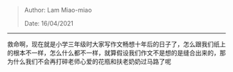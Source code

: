 > Author: Lam Miao-miao
>
> Date: 16/04/2021

---

救命啊，现在就是小学三年级时大家写作文畅想十年后的日子了，怎么跟我们纸上的根本不一样，怎么什么都不一样，就算假设我们作文不是想的是缝合出来的，那为什么我们不会再打碎老师心爱的花瓶和扶老奶奶过马路了呢